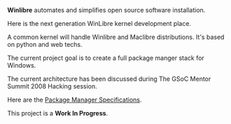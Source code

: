 **Winlibre** automates and simplifies open source software installation.

Here is the next generation WinLibre kernel development place.

A common kernel will handle Winlibre and Maclibre distributions.
It's based on python and web techs.

The current project goal is to create a full package manger stack for Windows.

The current architecture has been discussed during The GSoC Mentor Summit 2008 Hacking session.

Here are the [Package Manager Specifications](PackageManagerSpecifications.md).

This project is a **Work In Progress**.